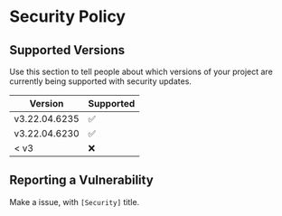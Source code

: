 # Security Policy

## Supported Versions

Use this section to tell people about which versions of your project are
currently being supported with security updates.

| Version       | Supported          |
|---------------|--------------------|
| v3.22.04.6235 | :white_check_mark: |
| v3.22.04.6230 | :white_check_mark: |
| < v3          | :x:                |

## Reporting a Vulnerability

Make a issue, with `[Security]` title.

